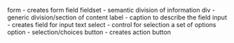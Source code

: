 form - creates form field
fieldset - semantic division of information
div - generic division/section of content
label - caption to describe the field
input - creates field for input text
select - control for selection a set of options
option - selection/choices
button - creates action button
